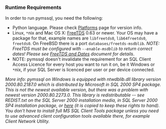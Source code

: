 ### Runtime Requirements ###
In order to run pymssql, you need the following:

  * Python language. Please check [Platforms](Platforms.md) page for version info.
  * Linux, `*`nix and Mac OS X: [FreeTDS](http://www.freetds.org/) 0.63 or newer. Your OS may have a package for that, example names are `libfreetds0`, `lib64freetds0`, `freetds0`. On FreeBSD there is a port `databases/freetds-msdblib`. _NOTE: FreeTDS must be configured with `--enable-msdblib` to return correct dates! Please see [FreeTDS and Dates](FreeTDSAndDates.md) document for details_.
  * NOTE: pymssql doesn't invalidate the requirement for an SQL Client Access Licence for every host you want to run it on, be it Windows or `*`nix, if your SQL Server is licenced per user or per device connected.

_More info: pymssql on Windows is equipped with ntwdblib.dll library version 2000.80.2187.0 which is distributed by Microsoft in SQL 2000 SP4 package. This is not the newest available version, but there was a problem with newest version 2000.80.2273.0. This library is redistributable -- see REDIST.txt on the SQL Server 2000 installation media, in SQL Server 2000 SP4 installation package, or [here](http://pymssql.googlecode.com/files/REDIST.txt) (it is copied to keep these rights to hand). You don't have to install full MS SQL Client Tools package unless you need to use advanced client configuration tools available there, for example Client Network Utility._
